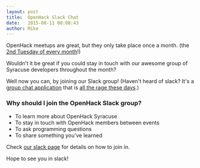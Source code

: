 ```yaml
---
layout: post
title:  OpenHack Slack Chat
date:   2015-08-11 08:08:43
author: Mike
---
```


OpenHack meetups are great, but they only take place once a month. (the 
[2nd Tuesday of every month](/events.html)!)

Wouldn't it be great if you could stay in touch with our awesome group of 
Syracuse developers throughout the month?

Well now you can, by joining our Slack group! (Haven't heard of slack? It's a 
[group chat application](https://slack.com) that is [all the rage these days](http://mashable.com/2015/04/16/slack-valuation/).)

### Why should I join the OpenHack Slack group?

- To learn more about OpenHack Syracuse
- To stay in touch with OpenHack members between events
- To ask programming questions
- To share something you've learned

Check [our slack page](/slack.html) for details on how to join in.

Hope to see you in slack!
